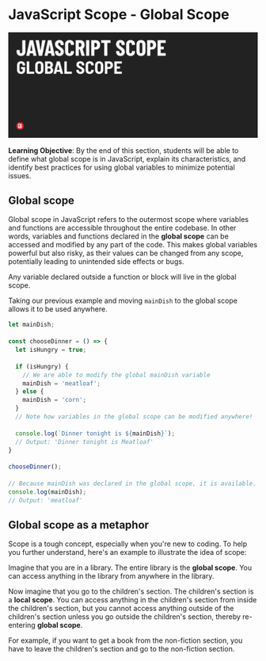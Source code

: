 # JavaScript Scope - Global Scope

![Hero image](./assets/hero.png)

**Learning Objective**: By the end of this section, students will be able to define what global scope is in JavaScript, explain its characteristics, and identify best practices for using global variables to minimize potential issues.

## Global scope

Global scope in JavaScript refers to the outermost scope where variables and functions are accessible throughout the entire codebase. In other words, variables and functions declared in the **global scope** can be accessed and modified by any part of the code. This makes global variables powerful but also risky, as their values can be changed from any scope, potentially leading to unintended side effects or bugs.

Any variable declared outside a function or block will live in the global scope.

Taking our previous example and moving `mainDish` to the global scope allows it to be used anywhere.

```js
let mainDish;

const chooseDinner = () => {
  let isHungry = true;

  if (isHungry) {
    // We are able to modify the global mainDish variable
    mainDish = 'meatloaf';
  } else {
    mainDish = 'corn';
  }
  // Note how variables in the global scope can be modified anywhere!

  console.log(`Dinner tonight is ${mainDish}`);
  // Output: 'Dinner tonight is Meatloaf'
}

chooseDinner();

// Because mainDish was declared in the global scope, it is available.
console.log(mainDish);
// Output: 'meatloaf'
```

## Global scope as a metaphor

Scope is a tough concept, especially when you're new to coding. To help you further understand, here's an example to illustrate the idea of scope:

Imagine that you are in a library. The entire library is the **global scope**. You can access anything in the library from anywhere in the library.

Now imagine that you go to the children's section. The children's section is a **local scope**. You can access anything in the children's section from inside the children's section, but you cannot access anything outside of the children's section unless you go outside the children's section, thereby re-entering **global scope**.

For example, if you want to get a book from the non-fiction section, you have to leave the children's section and go to the non-fiction section.
